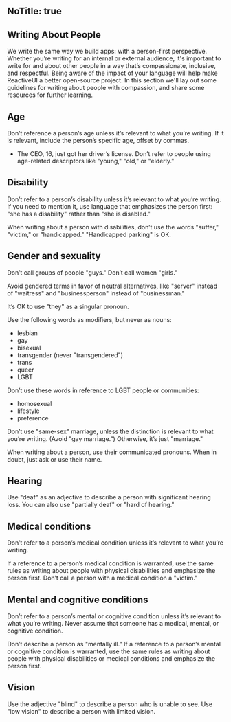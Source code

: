 NoTitle: true
---
## Writing About People

We write the same way we build apps: with a person-first perspective. Whether you’re writing for an internal or external audience, it's important to write for and about other people in a way that’s compassionate, inclusive, and respectful. Being aware of the impact of your language will help make ReactiveUI a better open-source project. In this section we'll lay out some guidelines for writing about people with compassion, and share some resources for further learning.

## Age
Don’t reference a person’s age unless it’s relevant to what you’re writing. If it is relevant, include the person’s specific age, offset by commas.

* The CEO, 16, just got her driver’s license.
Don’t refer to people using age-related descriptors like "young," "old," or "elderly."

## Disability
Don’t refer to a person’s disability unless it’s relevant to what you’re writing. If you need to mention it, use language that emphasizes the person first: "she has a disability" rather than "she is disabled."

When writing about a person with disabilities, don’t use the words "suffer," "victim," or "handicapped." "Handicapped parking" is OK.

## Gender and sexuality
Don’t call groups of people "guys." Don’t call women "girls."

Avoid gendered terms in favor of neutral alternatives, like "server" instead of "waitress" and "businessperson" instead of "businessman."

It’s OK to use "they" as a singular pronoun.

Use the following words as modifiers, but never as nouns:

* lesbian
* gay
* bisexual
* transgender (never "transgendered")
* trans
* queer
* LGBT

Don’t use these words in reference to LGBT people or communities:

* homosexual
* lifestyle
* preference

Don’t use "same-sex" marriage, unless the distinction is relevant to what you’re writing. (Avoid "gay marriage.") Otherwise, it’s just "marriage."

When writing about a person, use their communicated pronouns. When in doubt, just ask or use their name.

## Hearing
Use "deaf" as an adjective to describe a person with significant hearing loss. You can also use "partially deaf" or "hard of hearing."

## Medical conditions
Don’t refer to a person’s medical condition unless it’s relevant to what you’re writing.

If a reference to a person’s medical condition is warranted, use the same rules as writing about people with physical disabilities and emphasize the person first. Don’t call a person with a medical condition a "victim."

## Mental and cognitive conditions
Don’t refer to a person’s mental or cognitive condition unless it’s relevant to what you’re writing. Never assume that someone has a medical, mental, or cognitive condition.

Don’t describe a person as "mentally ill." If a reference to a person’s mental or cognitive condition is warranted, use the same rules as writing about people with physical disabilities or medical conditions and emphasize the person first.

## Vision
Use the adjective "blind" to describe a person who is unable to see. Use "low vision" to describe a person with limited vision.
